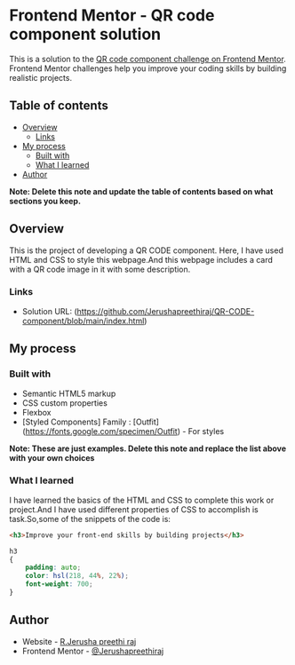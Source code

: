 # Frontend Mentor - QR code component solution

This is a solution to the [QR code component challenge on Frontend Mentor](https://www.frontendmentor.io/challenges/qr-code-component-iux_sIO_H). Frontend Mentor challenges help you improve your coding skills by building realistic projects. 

## Table of contents

- [Overview](#overview)
  - [Links](#links)
- [My process](#my-process)
  - [Built with](#built-with)
  - [What I learned](#what-i-learned)
- [Author](#author)

**Note: Delete this note and update the table of contents based on what sections you keep.**

## Overview

This is the project of developing a QR CODE component. Here, I have used HTML and CSS to style this webpage.And this webpage includes a card with a QR code image in it with some description.

### Links

- Solution URL: (https://github.com/Jerushapreethiraj/QR-CODE-component/blob/main/index.html)

## My process

### Built with

- Semantic HTML5 markup
- CSS custom properties
- Flexbox
- [Styled Components] Family : [Outfit] (https://fonts.google.com/specimen/Outfit) - For styles

**Note: These are just examples. Delete this note and replace the list above with your own choices**

### What I learned

I have learned the basics of the HTML and CSS to complete this work or project.And I have used different properties of CSS to accomplish is task.So,some of the snippets of the code is:

```html
<h3>Improve your front-end skills by building projects</h3>
```

```css
h3
{
    padding: auto;
    color: hsl(218, 44%, 22%);
    font-weight: 700;
}
```

## Author

- Website - [R.Jerusha preethi raj](https://github.com/Jerushapreethiraj/QR-CODE-component/blob/main/index.html)
- Frontend Mentor - [@Jerushapreethiraj](https://www.frontendmentor.io/profile/Jerushapreethiraj)


